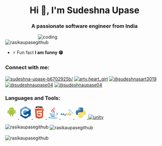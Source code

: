 <h1 align="center">Hi 👋, I'm Sudeshna Upase</h1>
<h3 align="center">A passionate software engineer from India</h3>
<img align="right" alt="coding" width="400" src="https://media.tenor.com/BJ-9w-MUVCMAAAAC/tis100-sad.gif"
  
<p align="left"> <img src="https://komarev.com/ghpvc/?username=rasikaupasegithub&label=Profile%20views&color=0e75b6&style=flat" alt="rasikaupasegithub" /> </p>

- ⚡ Fun fact **I am funny 😁**

<h3 align="left">Connect with me:</h3>
<p align="left">
<a href="https://linkedin.com/in/sudeshna-upase-b6702925b/" target="blank"><img align="center" src="https://raw.githubusercontent.com/rahuldkjain/github-profile-readme-generator/master/src/images/icons/Social/linked-in-alt.svg" alt="sudeshna-upase-b6702925b/" height="30" width="40" /></a>
<a href="https://instagram.com/arty.heart_girl" target="blank"><img align="center" src="https://raw.githubusercontent.com/rahuldkjain/github-profile-readme-generator/master/src/images/icons/Social/instagram.svg" alt="arty.heart_girl" height="30" width="40" /></a>
<a href="https://www.youtube.com/c/@sudeshnasart3019" target="blank"><img align="center" src="https://raw.githubusercontent.com/rahuldkjain/github-profile-readme-generator/master/src/images/icons/Social/youtube.svg" alt="@sudeshnasart3019" height="30" width="40" /></a>
<a href="https://www.hackerrank.com/@sudeshnaupase04" target="blank"><img align="center" src="https://raw.githubusercontent.com/rahuldkjain/github-profile-readme-generator/master/src/images/icons/Social/hackerrank.svg" alt="@sudeshnaupase04" height="30" width="40" /></a>
<a href="https://www.hackerearth.com/@sudeshnaupase04" target="blank"><img align="center" src="https://raw.githubusercontent.com/rahuldkjain/github-profile-readme-generator/master/src/images/icons/Social/hackerearth.svg" alt="@sudeshnaupase04" height="30" width="40" /></a>
</p>

<h3 align="left">Languages and Tools:</h3>
<p align="left"> <a href="https://developer.android.com" target="_blank" rel="noreferrer"> <img src="https://raw.githubusercontent.com/devicons/devicon/master/icons/android/android-original-wordmark.svg" alt="android" width="40" height="40"/> </a> <a href="https://www.cprogramming.com/" target="_blank" rel="noreferrer"> <img src="https://raw.githubusercontent.com/devicons/devicon/master/icons/c/c-original.svg" alt="c" width="40" height="40"/> </a> <a href="https://www.w3.org/html/" target="_blank" rel="noreferrer"> <img src="https://raw.githubusercontent.com/devicons/devicon/master/icons/html5/html5-original-wordmark.svg" alt="html5" width="40" height="40"/> </a> <a href="https://www.java.com" target="_blank" rel="noreferrer"> <img src="https://raw.githubusercontent.com/devicons/devicon/master/icons/java/java-original.svg" alt="java" width="40" height="40"/> </a> <a href="https://www.mysql.com/" target="_blank" rel="noreferrer"> <img src="https://raw.githubusercontent.com/devicons/devicon/master/icons/mysql/mysql-original-wordmark.svg" alt="mysql" width="40" height="40"/> </a> <a href="https://www.python.org" target="_blank" rel="noreferrer"> <img src="https://raw.githubusercontent.com/devicons/devicon/master/icons/python/python-original.svg" alt="python" width="40" height="40"/> </a> <a href="https://unity.com/" target="_blank" rel="noreferrer"> <img src="https://www.vectorlogo.zone/logos/unity3d/unity3d-icon.svg" alt="unity" width="40" height="40"/> </a> </p>

<p><img align="left" src="https://github-readme-stats.vercel.app/api/top-langs?username=rasikaupasegithub&show_icons=true&locale=en&layout=compact" alt="rasikaupasegithub" /></p>

<p>&nbsp;<img align="center" src="https://github-readme-stats.vercel.app/api?username=rasikaupasegithub&show_icons=true&locale=en" alt="rasikaupasegithub" /></p>

<p><img align="center" src="https://github-readme-streak-stats.herokuapp.com/?user=rasikaupasegithub&" alt="rasikaupasegithub" /></p>
